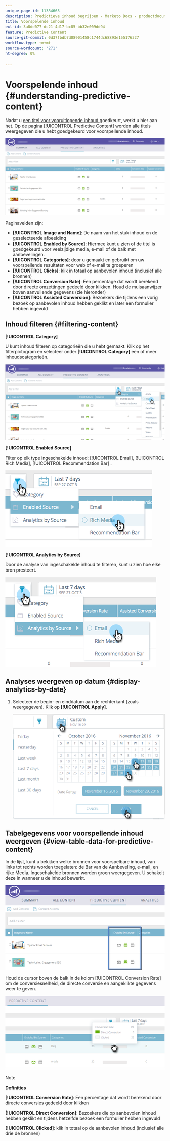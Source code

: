 ```yaml
---
unique-page-id: 11384665
description: Predictieve inhoud begrijpen - Marketo Docs - productdocumentatie
title: Voorspelende inhoud
exl-id: 3a8dd077-dc21-4d17-bc85-bb32e009dd94
feature: Predictive Content
source-git-commit: 0d37fbdb7d08901458c1744dc68893e155176327
workflow-type: tm+mt
source-wordcount: '271'
ht-degree: 0%

---
```


# Voorspelende inhoud {#understanding-predictive-content}

Nadat u [ een titel voor vooruitlopende inhoud ](/help/marketo/product-docs/predictive-content/working-with-all-content/approve-a-title-for-predictive-content.md) goedkeurt, werkt u hier aan het. Op de pagina [!UICONTROL Predictive Content] worden alle titels weergegeven die u hebt goedgekeurd voor voorspellende inhoud.

![](assets/image2017-10-3-9-3a21-3a38.png)

Paginavelden zijn:

* **[!UICONTROL Image and Name]**: De naam van het stuk inhoud en de geselecteerde afbeelding
* **[!UICONTROL Enabled by Source]**: Hiermee kunt u zien of de titel is goedgekeurd voor veelzijdige media, e-mail of de balk met aanbevelingen.
* **[!UICONTROL Categories]**: door u gemaakt en gebruikt om uw voorspellende resultaten voor web of e-mail te groeperen
* **[!UICONTROL Clicks]**: klik in totaal op aanbevolen inhoud (inclusief alle bronnen)
* **[!UICONTROL Conversion Rate]**: Een percentage dat wordt berekend door directe omzettingen gedeeld door klikken. Houd de muisaanwijzer boven aanvullende gegevens (zie hieronder)
* **[!UICONTROL Assisted Conversion]**: Bezoekers die tijdens een vorig bezoek op aanbevolen inhoud hebben geklikt en later een formulier hebben ingevuld

## Inhoud filteren {#filtering-content}

**[!UICONTROL Category]**

U kunt inhoud filteren op categorieën die u hebt gemaakt. Klik op het filterpictogram en selecteer onder **[!UICONTROL Category]** een of meer inhoudscategorieën.

![](assets/image2017-10-3-9-3a24-3a38.png)

**[!UICONTROL Enabled Source]**

Filter op elk type ingeschakelde inhoud: [!UICONTROL Email], [!UICONTROL Rich Media], [!UICONTROL Recommendation Bar] .

![](assets/image2017-10-3-9-3a25-3a9.png)

**[!UICONTROL Analytics by Source]**

Door de analyse van ingeschakelde inhoud te filteren, kunt u zien hoe elke bron presteert.

![](assets/image2017-10-3-9-3a25-3a34.png)

## Analyses weergeven op datum {#display-analytics-by-date}

1. Selecteer de begin- en einddatum aan de rechterkant (zoals weergegeven). Klik op **[!UICONTROL Apply]**.

   ![](assets/predictive-content-filter-by-date-hands.png)

## Tabelgegevens voor voorspellende inhoud weergeven {#view-table-data-for-predictive-content}

In de lijst, kunt u bekijken welke bronnen voor voorspelbare inhoud, van links tot rechts worden toegelaten: de Bar van de Aanbeveling, e-mail, en rijke Media. Ingeschakelde bronnen worden groen weergegeven. U schakelt deze in wanneer u de inhoud bewerkt.

![](assets/image2017-10-3-9-3a26-3a25.png)

Houd de cursor boven de balk in de kolom [!UICONTROL Conversion Rate] om de conversiesnelheid, de directe conversie en aangeklikte gegevens weer te geven.

![](assets/predictive-content-conversion-rate-popup-hand.png)

>[!NOTE]
>
>**Definities**
>
>**[!UICONTROL Conversion Rate]**: Een percentage dat wordt berekend door directe conversies gedeeld door klikken
>
>**[!UICONTROL Direct Conversion]**: Bezoekers die op aanbevolen inhoud hebben geklikt en tijdens hetzelfde bezoek een formulier hebben ingevuld
>
>**[!UICONTROL Clicked]**: klik in totaal op de aanbevolen inhoud (inclusief alle drie de bronnen)
